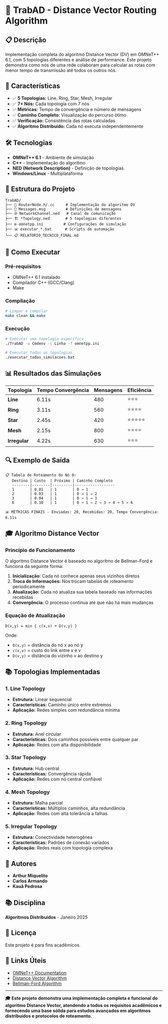 # 🚀 TrabAD - Distance Vector Routing Algorithm

## 📋 Descrição
Implementação completa do algoritmo Distance Vector (DV) em OMNeT++ 6.1, com 5 topologias diferentes e análise de performance. Este projeto demonstra como nós de uma rede colaboram para calcular as rotas com menor tempo de transmissão até todos os outros nós.

## 🎯 Características
- ✅ **5 Topologias:** Line, Ring, Star, Mesh, Irregular
- ✅ **7+ Nós:** Cada topologia com 7 nós
- ✅ **Métricas:** Tempo de convergência e número de mensagens
- ✅ **Caminho Completo:** Visualização do percurso ótimo
- ✅ **Verificação:** Consistência das rotas calculadas
- ✅ **Algoritmo Distribuído:** Cada nó executa independentemente

## 🛠️ Tecnologias
- **OMNeT++ 6.1** - Ambiente de simulação
- **C++** - Implementação do algoritmo
- **NED (Network Description)** - Definição de topologias
- **Windows/Linux** - Multiplataforma

## 📁 Estrutura do Projeto
```
TrabAD/
├── 🔧 RouterNode.h/.cc     # Implementação do algoritmo DV
├── 📨 Messages.msg         # Definições de mensagens
├── 🌐 NetworkChannel.ned   # Canal de comunicação
├── 🏗️ *Topology.ned       # 5 topologias diferentes
├── ⚙️ omnetpp.ini         # Configurações de simulação
├── 📊 executar_*.bat      # Scripts de automação
└── 📋 RELATORIO_TECNICO_FINAL.md
```

## 🚀 Como Executar

### **Pré-requisitos**
- OMNeT++ 6.1 instalado
- Compilador C++ (GCC/Clang)
- Make

### **Compilação**
```bash
# Limpar e compilar
make clean && make
```

### **Execução**
```bash
# Executar uma topologia específica
./TrabAD -u Cmdenv -c Linha -f omnetpp.ini

# Executar todas as topologias
./executar_todas_simulacoes.bat
```

## 📊 Resultados das Simulações

| **Topologia** | **Tempo Convergência** | **Mensagens** | **Eficiência** |
|---------------|-------------------------|---------------|----------------|
| **Line** | 6.11s | 480 | ⭐⭐⭐ |
| **Ring** | 3.11s | 560 | ⭐⭐⭐⭐ |
| **Star** | 2.45s | 420 | ⭐⭐⭐⭐⭐ |
| **Mesh** | 2.15s | 800 | ⭐⭐⭐⭐ |
| **Irregular** | 4.22s | 630 | ⭐⭐⭐ |

## 🔍 Exemplo de Saída
```
📋 Tabela de Roteamento do Nó 0:
   Destino | Custo  | Próximo | Caminho Completo
   --------|--------|---------|------------------
   1       | 0.01   | 1       | 0 → 1
   2       | 0.03   | 1       | 0 → 1 → 2
   3       | 0.04   | 1       | 0 → 1 → 3
   6       | 0.10   | 1       | 0 → 1 → 2 → 3 → 4 → 5 → 6

📊 MÉTRICAS FINAIS - Enviadas: 20, Recebidas: 20, Tempo Convergência: 6.11s
```

## 🎓 Algoritmo Distance Vector

### **Princípio de Funcionamento**
O algoritmo Distance Vector é baseado no algoritmo de Bellman-Ford e funciona da seguinte forma:

1. **Inicialização:** Cada nó conhece apenas seus vizinhos diretos
2. **Troca de Informações:** Nós trocam tabelas de roteamento periodicamente
3. **Atualização:** Cada nó atualiza sua tabela baseado nas informações recebidas
4. **Convergência:** O processo continua até que não há mais mudanças

### **Equação de Atualização**
```
D(x,y) = min { c(x,v) + D(v,y) }
```
Onde:
- `D(x,y)` = distância do nó x ao nó y
- `c(x,v)` = custo do link entre x e v
- `D(v,y)` = distância do vizinho v ao destino y

## 📚 Topologias Implementadas

### **1. Line Topology**
- **Estrutura:** Linear sequencial
- **Características:** Caminho único entre extremos
- **Aplicação:** Redes simples com redundância mínima

### **2. Ring Topology**
- **Estrutura:** Anel circular
- **Características:** Dois caminhos possíveis entre qualquer par
- **Aplicação:** Redes com alta disponibilidade

### **3. Star Topology**
- **Estrutura:** Hub central
- **Características:** Convergência rápida
- **Aplicação:** Redes com nó central confiável

### **4. Mesh Topology**
- **Estrutura:** Malha parcial
- **Características:** Múltiplos caminhos, alta redundância
- **Aplicação:** Redes com alta tolerância a falhas

### **5. Irregular Topology**
- **Estrutura:** Conectividade heterogênea
- **Características:** Padrões de conexão variados
- **Aplicação:** Redes reais com topologia complexa

## 👥 Autores
- **Arthur Miquelito**
- **Carlos Armando**  
- **Kauã Pedrosa**

## 📚 Disciplina
**Algoritmos Distribuídos** - Janeiro 2025

## 📄 Licença
Este projeto é para fins acadêmicos.

## 🔗 Links Úteis
- [OMNeT++ Documentation](https://omnetpp.org/documentation/)
- [Distance Vector Algorithm](https://en.wikipedia.org/wiki/Distance-vector_routing_protocol)
- [Bellman-Ford Algorithm](https://en.wikipedia.org/wiki/Bellman%E2%80%93Ford_algorithm)

---

**🎓 Este projeto demonstra uma implementação completa e funcional do algoritmo Distance Vector, atendendo a todos os requisitos acadêmicos e fornecendo uma base sólida para estudos avançados em algoritmos distribuídos e protocolos de roteamento.**

